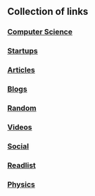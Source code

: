 ## Collection of links
### [Computer Science](computer-science/computer-science.md)
### [Startups](startups.md)
### [Articles](articles.md)
### [Blogs](blogs.md)
### [Random](random.md)
### [Videos](videos.md)
### [Social](social.md)
### [Readlist](readlist.md)
### [Physics](physics.md)
